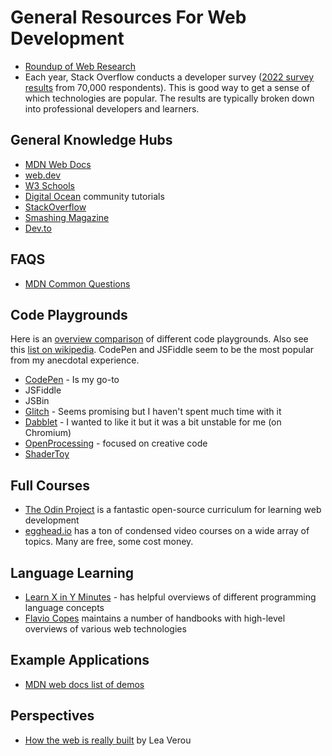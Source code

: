 # General Resources For Web Development

- [Roundup of Web Research](https://css-tricks.com/2022-roundup-of-web-research/)
- Each year, Stack Overflow conducts a developer survey
  ([2022 survey results](https://survey.stackoverflow.co/2022/) from 70,000
  respondents). This is good way to get a sense of which technologies are
  popular. The results are typically broken down into professional developers
  and learners.

## General Knowledge Hubs

- [MDN Web Docs](https://developer.mozilla.org)
- [web.dev](https://web.dev/)
- [W3 Schools](https://www.w3schools.com/)
- [Digital Ocean](https://www.digitalocean.com/community/tutorials) community
  tutorials
- [StackOverflow](https://stackoverflow.com/)
- [Smashing Magazine](https://www.smashingmagazine.com/)
- [Dev.to](https://dev.to/)

## FAQS

- [MDN Common Questions](https://developer.mozilla.org/en-US/docs/Learn/Common_questions)

## Code Playgrounds

Here is an
[overview comparison](https://codysaylor.com/notes/comparing-codepen-jsfiddle-cssdeck-liveweave-jsbin-dabblet/)
of different code playgrounds. Also see this
[list on wikipedia](https://en.wikipedia.org/wiki/Comparison_of_online_source_code_playgrounds).
CodePen and JSFiddle seem to be the most popular from my anecdotal experience.

- [CodePen](https://codepen.io/) - Is my go-to
- JSFiddle
- JSBin
- [Glitch](https://glitch.com/) - Seems promising but I haven't spent much time
  with it
- [Dabblet](https://dabblet.com/) - I wanted to like it but it was a bit
  unstable for me (on Chromium)
- [OpenProcessing](https://openprocessing.org/) - focused on creative code
- [ShaderToy](https://www.shadertoy.com/view/XsVSDz)

## Full Courses

- [The Odin Project](https://www.theodinproject.com/) is a fantastic open-source
  curriculum for learning web development
- [egghead.io](https://egghead.io/) has a ton of condensed video courses on a
  wide array of topics. Many are free, some cost money.

## Language Learning

- [Learn X in Y Minutes](https://learnxinyminutes.com/) - has helpful overviews
  of different programming language concepts
- [Flavio Copes](https://flaviocopes.com) maintains a number of handbooks with
  high-level overviews of various web technologies

## Example Applications

- [MDN web docs list of demos](https://developer.mozilla.org/en-US/docs/Web/Demos)

## Perspectives

- [How the web is really built](https://css-tricks.com/how-the-web-is-really-built/)
  by Lea Verou
